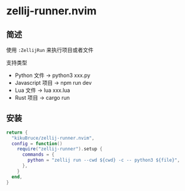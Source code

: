 # zellij-runner.nvim

## 简述

使用 `:ZellijRun` 来执行项目或者文件

支持类型

- Python 文件 -> python3 xxx.py
- Javascript 项目 -> npm run dev
- Lua 文件 -> lua xxx.lua
- Rust 项目 -> cargo run

## 安装

```lua
return {
  "kikuBruce/zellij-runner.nvim",
  config = function()
    require("zellij-runner").setup {
      commands = {
        python = "zellij run --cwd ${cwd} -c -- python3 ${file}",
      },
    }
  end,
}
```
